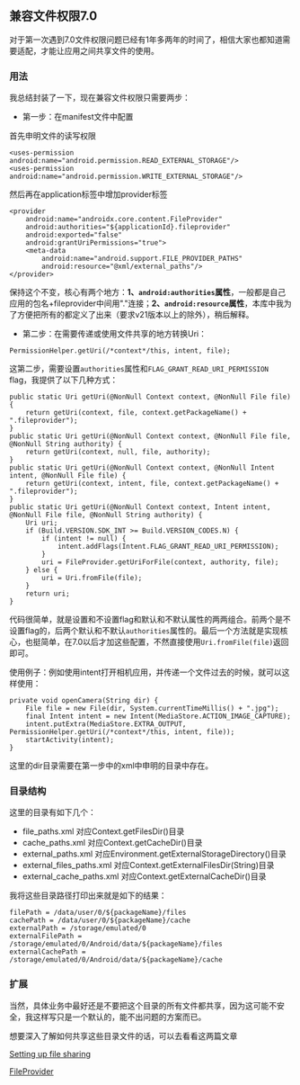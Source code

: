 ## 兼容文件权限7.0

对于第一次遇到7.0文件权限问题已经有1年多两年的时间了，相信大家也都知道需要适配，才能让应用之间共享文件的使用。

### 用法

我总结封装了一下，现在兼容文件权限只需要两步：

* 第一步：在manifest文件中配置

首先申明文件的读写权限

```
<uses-permission android:name="android.permission.READ_EXTERNAL_STORAGE"/>
<uses-permission android:name="android.permission.WRITE_EXTERNAL_STORAGE"/>
```

然后再在application标签中增加provider标签
	
```
<provider
    android:name="androidx.core.content.FileProvider"
    android:authorities="${applicationId}.fileprovider"
    android:exported="false"
    android:grantUriPermissions="true">
    <meta-data
        android:name="android.support.FILE_PROVIDER_PATHS"
        android:resource="@xml/external_paths"/>
</provider>
```

保持这个不变，核心有两个地方：**1、`android:authorities`属性**，一般都是自己应用的包名+fileprovider中间用"."连接；**2、`android:resource`属性**，本库中我为了方便把所有的都定义了出来（要求v21版本以上的除外），稍后解释。

* 第二步：在需要传递或使用文件共享的地方转换Uri：

```
PermissionHelper.getUri(/*context*/this, intent, file);
```

这第二步，需要设置`authorities`属性和`FLAG_GRANT_READ_URI_PERMISSION` flag，我提供了以下几种方式：

```
public static Uri getUri(@NonNull Context context, @NonNull File file) {
    return getUri(context, file, context.getPackageName() + ".fileprovider");
}
public static Uri getUri(@NonNull Context context, @NonNull File file, @NonNull String authority) {
    return getUri(context, null, file, authority);
}
public static Uri getUri(@NonNull Context context, @NonNull Intent intent, @NonNull File file) {
    return getUri(context, intent, file, context.getPackageName() + ".fileprovider");
}
public static Uri getUri(@NonNull Context context, Intent intent, @NonNull File file, @NonNull String authority) {
    Uri uri;
    if (Build.VERSION.SDK_INT >= Build.VERSION_CODES.N) {
        if (intent != null) {
            intent.addFlags(Intent.FLAG_GRANT_READ_URI_PERMISSION);
        }
        uri = FileProvider.getUriForFile(context, authority, file);
    } else {
        uri = Uri.fromFile(file);
    }
    return uri;
}
```

代码很简单，就是设置和不设置flag和默认和不默认属性的两两组合。前两个是不设置flag的，后两个默认和不默认`authorities`属性的。最后一个方法就是实现核心，也挺简单，在7.0以后才加这些配置，不然直接使用`Uri.fromFile(file)`返回即可。

使用例子：例如使用intent打开相机应用，并传递一个文件过去的时候，就可以这样使用：

```
private void openCamera(String dir) {
    File file = new File(dir, System.currentTimeMillis() + ".jpg");
    final Intent intent = new Intent(MediaStore.ACTION_IMAGE_CAPTURE);
    intent.putExtra(MediaStore.EXTRA_OUTPUT, PermissionHelper.getUri(/*context*/this, intent, file));
    startActivity(intent);
}
```

这里的dir目录需要在第一步中的xml中申明的目录中存在。

### 目录结构

这里的目录有如下几个：

* file_paths.xml 对应Context.getFilesDir()目录
* cache_paths.xml 对应Context.getCacheDir()目录
* external_paths.xml 对应Environment.getExternalStorageDirectory()目录
* external_files_paths.xml 对应Context.getExternalFilesDir(String)目录
* external_cache_paths.xml 对应Context.getExternalCacheDir()目录

我将这些目录路径打印出来就是如下的结果：

```
filePath = /data/user/0/${packageName}/files
cachePath = /data/user/0/${packageName}/cache
externalPath = /storage/emulated/0
externalFilePath = /storage/emulated/0/Android/data/${packageName}/files
externalCachePath = /storage/emulated/0/Android/data/${packageName}/cache
```

### 扩展

当然，具体业务中最好还是不要把这个目录的所有文件都共享，因为这可能不安全，我这样写只是一个默认的，能不出问题的方案而已。

想要深入了解如何共享这些目录文件的话，可以去看看这两篇文章

[Setting up file sharing](https://developer.android.google.cn/training/secure-file-sharing/setup-sharing)

[FileProvider](https://developer.android.google.cn/reference/android/support/v4/content/FileProvider)
	
	

	

